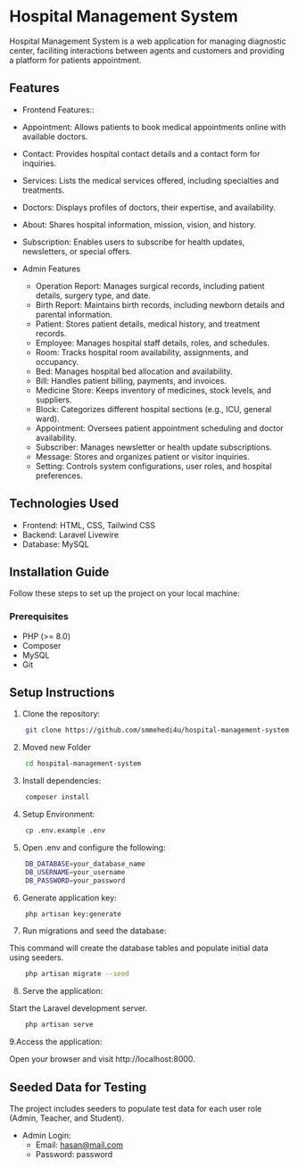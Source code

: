 
# Hospital Management System


Hospital Management System is a web application for managing diagnostic center, faciliting interactions between agents and customers and providing a platform for patients appointment.



## Features

- Frontend Features::
    
- Appointment: Allows patients to book medical appointments online with available doctors.
- Contact: Provides hospital contact details and a contact form for inquiries.
- Services: Lists the medical services offered, including specialties and treatments.
- Doctors: Displays profiles of doctors, their expertise, and availability.
- About: Shares hospital information, mission, vision, and history.
- Subscription: Enables users to subscribe for health updates, newsletters, or special offers.


- Admin Features 
  - Operation Report: Manages surgical records, including patient details, surgery type, and date.
  - Birth Report: Maintains birth records, including newborn details and parental information.
  - Patient: Stores patient details, medical history, and treatment records.
  - Employee: Manages hospital staff details, roles, and schedules.
  - Room: Tracks hospital room availability, assignments, and occupancy.
  - Bed: Manages hospital bed allocation and availability.
  - Bill: Handles patient billing, payments, and invoices.
  - Medicine Store: Keeps inventory of medicines, stock levels, and suppliers.
  - Block: Categorizes different hospital sections (e.g., ICU, general ward).
  - Appointment: Oversees patient appointment scheduling and doctor availability.
  - Subscriber: Manages newsletter or health update subscriptions.
  - Message: Stores and organizes patient or visitor inquiries.
  - Setting: Controls system configurations, user roles, and hospital preferences.


## Technologies Used

- Frontend: HTML, CSS, Tailwind CSS
- Backend: Laravel Livewire
- Database: MySQL

## Installation Guide

Follow these steps to set up the project on your local machine:

### Prerequisites

- PHP (>= 8.0)
- Composer
- MySQL
- Git




## Setup Instructions

 1. Clone the repository:

```bash
    git clone https://github.com/smmehedi4u/hospital-management-system.git
```
2. Moved new Folder
```bash
    cd hospital-management-system
```

3. Install dependencies:

```bash
    composer install
```

4. Setup Environment: 

```bash
    cp .env.example .env
```

5. Open .env and configure the following:

```bash
    DB_DATABASE=your_database_name
    DB_USERNAME=your_username
    DB_PASSWORD=your_password
```

6. Generate application key:

```bash
    php artisan key:generate
```

7. Run migrations and seed the database:

This command will create the database tables and populate initial data using seeders.

```bash
    php artisan migrate --seed
```

8. Serve the application:

Start the Laravel development server.

```bash
    php artisan serve
```

9.Access the application:

Open your browser and visit http://localhost:8000.

## Seeded Data for Testing

The project includes seeders to populate test data for each user role (Admin, Teacher, and Student).

- Admin Login:
    - Email: hasan@mail.com
    - Password: password





